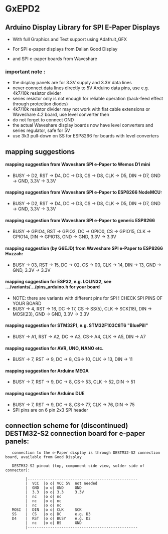 # GxEPD2
## Arduino Display Library for SPI E-Paper Displays

- With full Graphics and Text support using Adafruit_GFX

- For SPI e-paper displays from Dalian Good Display 
- and SPI e-paper boards from Waveshare

### important note :
- the display panels are for 3.3V supply and 3.3V data lines
- never connect data lines directly to 5V Arduino data pins, use e.g. 4k7/10k resistor divider
- series resistor only is not enough for reliable operation (back-feed effect through protection diodes)
- 4k7/10k resistor divider may not work with flat cable extensions or Waveshare 4.2 board, use level converter then
- do not forget to connect GND
- the actual Waveshare display boards now have level converters and series regulator, safe for 5V
- use 3k3 pull-down on SS for ESP8266 for boards with level converters

## mapping suggestions

#### mapping suggestion from Waveshare SPI e-Paper to Wemos D1 mini
- BUSY -> D2, RST -> D4, DC -> D3, CS -> D8, CLK -> D5, DIN -> D7, GND -> GND, 3.3V -> 3.3V

#### mapping suggestion from Waveshare SPI e-Paper to ESP8266 NodeMCU:
- BUSY -> D2, RST -> D4, DC -> D3, CS -> D8, CLK -> D5, DIN -> D7, GND -> GND, 3.3V -> 3.3V

#### mapping suggestion from Waveshare SPI e-Paper to generic ESP8266
- BUSY -> GPIO4, RST -> GPIO2, DC -> GPIO0, CS -> GPIO15, CLK -> GPIO14, DIN -> GPIO13, GND -> GND, 3.3V -> 3.3V

#### mapping suggestion (by G6EJD) from Waveshare SPI e-Paper to ESP8266 Huzzah:
- BUSY -> 03, RST -> 15, DC -> 02, CS -> 00, CLK -> 14, DIN -> 13, GND -> GND, 3.3V -> 3.3V

#### mapping suggestion for ESP32, e.g. LOLIN32, see .../variants/.../pins_arduino.h for your board
- NOTE: there are variants with different pins for SPI ! CHECK SPI PINS OF YOUR BOARD
- BUSY -> 4, RST -> 16, DC -> 17, CS -> SS(5), CLK -> SCK(18), DIN -> MOSI(23), GND -> GND, 3.3V -> 3.3V

#### mapping suggestion for STM32F1, e.g. STM32F103C8T6 "BluePill"
- BUSY -> A1, RST -> A2, DC -> A3, CS-> A4, CLK -> A5, DIN -> A7

#### mapping suggestion for AVR, UNO, NANO etc.
- BUSY -> 7, RST -> 9, DC -> 8, CS-> 10, CLK -> 13, DIN -> 11

#### mapping suggestion for Arduino MEGA
- BUSY -> 7, RST -> 9, DC -> 8, CS-> 53, CLK -> 52, DIN -> 51

#### mapping suggestion for Arduino DUE
- BUSY -> 7, RST -> 9, DC -> 8, CS-> 77, CLK -> 76, DIN -> 75
- SPI pins are on 6 pin 2x3 SPI header

## connection scheme for (discontinued) DESTM32-S2 connection board for e-paper panels:

```
   connection to the e-Paper display is through DESTM32-S2 connection board, available from Good Display

   DESTM32-S2 pinout (top, component side view, solder side of connector):

         |-------------------------------------------------
         |  VCC  |o o| VCC 5V  not needed
         |  GND  |o o| GND     GND
         |  3.3  |o o| 3.3     3.3V
         |  nc   |o o| nc
         |  nc   |o o| nc
         |  nc   |o o| nc
   MOSI  |  DIN  |o o| CLK     SCK
   SS    |  CS   |o o| DC      e.g. D3
   D4    |  RST  |o o| BUSY    e.g. D2
         |  nc   |o o| BS      GND
         |-------------------------------------------------
```
